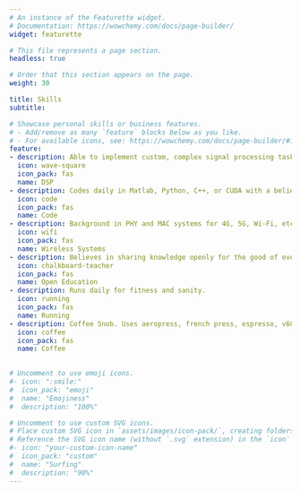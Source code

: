 ```yaml
---
# An instance of the Featurette widget.
# Documentation: https://wowchemy.com/docs/page-builder/
widget: featurette

# This file represents a page section.
headless: true

# Order that this section appears on the page.
weight: 30

title: Skills
subtitle:

# Showcase personal skills or business features.
# - Add/remove as many `feature` blocks below as you like.
# - For available icons, see: https://wowchemy.com/docs/page-builder/#icons
feature:
- description: Able to implement custom, complex signal processing tasks such as predistorters.
  icon: wave-square
  icon_pack: fas
  name: DSP
- description: Codes daily in Matlab, Python, C++, or CUDA with a belief in well documented and version controlled code.
  icon: code
  icon_pack: fas
  name: Code
- description: Background in PHY and MAC systems for 4G, 5G, Wi-Fi, etc.
  icon: wifi
  icon_pack: fas
  name: Wireless Systems
- description: Believes in sharing knowledge openly for the good of everyone. 
  icon: chalkboard-teacher
  icon_pack: fas
  name: Open Education
- description: Runs daily for fitness and sanity.
  icon: running
  icon_pack: fas
  name: Running
- description: Coffee Snob. Uses aeropress, french press, espresso, v60, etc.
  icon: coffee
  icon_pack: fas
  name: Coffee
  

# Uncomment to use emoji icons.
#- icon: ":smile:"
#  icon_pack: "emoji"
#  name: "Emojiness"
#  description: "100%"  

# Uncomment to use custom SVG icons.
# Place custom SVG icon in `assets/images/icon-pack/`, creating folders if necessary.
# Reference the SVG icon name (without `.svg` extension) in the `icon` field.
#- icon: "your-custom-icon-name"
#  icon_pack: "custom"
#  name: "Surfing"
#  description: "90%"
---
```

